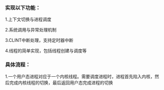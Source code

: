 ### 实现以下功能：

1.上下文切换与进程调度

2.系统调用与异常处理机制

3.CLINT中断处理，支持定时器中断

4.线程的简单实现，包括线程创建与调度等

### 具体流程：

1.一个用户态进程对应于一个内核线程。需要调度进程时，进程首先陷入内核，然后完成内核线程的切换，最后返回用户态完成进程的切换

